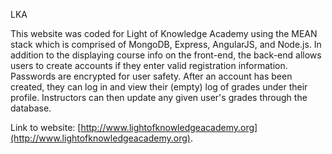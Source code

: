 LKA

This website was coded for Light of Knowledge Academy using the MEAN stack which is comprised of MongoDB, Express, AngularJS, and Node.js.
In addition to the displaying course info on the front-end, the back-end allows users to create accounts if they enter valid registration information.
Passwords are encrypted for user safety. After an account has been created, they can log in and view their (empty) log of grades under their profile.
Instructors can then update any given user's grades through the database.

Link to website: [http://www.lightofknowledgeacademy.org](http://www.lightofknowledgeacademy.org).
